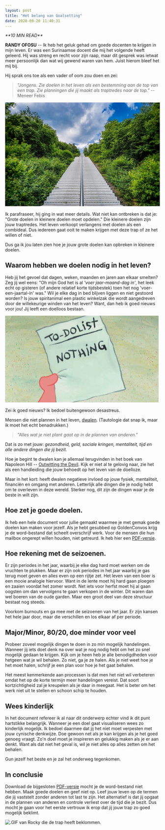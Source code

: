 ```yaml
---
layout: post
title: "Het belang van Goalsetting"
date: 2020-09-20 11:40:31
---
```


<link rel="stylesheet" href="https://cdnjs.cloudflare.com/ajax/libs/font-awesome/4.7.0/css/font-awesome.min.css">
<i class="fa fa-clock-o" aria-hidden="true" style="fontsize:20px"> **10 MIN READ**</i>

**RANDY OFOSU** -- Ik heb het geluk gehad om goede docenten te krijgen in mijn leven. Er was een Surinaamse docent die mij het volgende heeft geleerd. Hij was streng en recht voor zijn raap, maar dit gesprek was ietwat meer persoonlijk dan wat wij gewend waren van hem. Juist hierom bleef het mij bij.

Hij sprak ons toe als een vader of oom zou doen en zei:

> *"Jongens. Zie doelen in het leven als een bestemming aan de top van een trap. Zie planningen die jij maakt als traptredes naar de top."*
> --Meneer Febis

<img src="/assets/img/stairwaytoheaven.jpg" title="Een foto van een trap, ter vervulling van deze cliché." alt="Een foto van een trap, ter vervulling van deze cliché.">

Ik parafraseer, hij ging in wat meer details. Wat niet kan ontbreken is dat je: "Grote doelen in kleinere doelen moet opdelen." Die kleinere doelen zijn jouw traptredes. Het leven verkoopt verlangens met doelen als een combideal. Dus iedereen gaat ooit te maken krijgen met deze trap of ze het willen of niet. 

Dus ga ik jou laten zien hoe je jouw grote doelen kan opbreken in kleinere doelen. 

## Waarom hebben we doelen nodig in het leven?
Heb jij het gevoel dat dagen, weken, maanden en jaren aan elkaar smelten? 
Zeg jij wel eens: "Oh mijn God het is al *'voer jaar-maand-dag in'*, het leek echt op gisteren (of andere relatief korte tijdsbestek) toen het nog 'voer-een-jaartal-in' was." 
Wil je elke dag in bed blijven liggen en niet gestoord worden? 
Is jouw spiritanimal een plastic winkelzak die wordt aangedreven door de willekeurige winden van het leven? 
Want, dan heb ik goed nieuws voor jou! Jij leeft een doelloos bestaan.

<img src="/assets/img/patricktodolistmeme.gif" title="Een .gif van jouw plannen in het leven." alt="Een .gif van jouw plannen in het leven.">

Zei ik goed nieuws? Ik bedoel buitengewoon desastreus.

Mensen die niet plannen in het leven, <a href="https://www.encyclo.nl/begrip/dwalen" target="_blank" title="Definitie: Dwalen" alt="Link naar de definitie van dwalen.">dwalen</a>. (Tautologie dat snap ik, maar ik moet het echt benadrukken.)

> *"Alles wat je niet plant gaat op in de plannen van anderen."*

Dat is zo met jouw: *gezondheid, geld, sociale kringen, mentaliteit, tijd en alle andere dingen die jij bezit.*

Hoe je begint te dwalen kan je allemaal terugvinden in het boek van Napoleon Hill -- <a href="https://partner.bol.com/click/click?p=2&t=url&s=1105255&f=TXL&url=https%3A%2F%2Fwww.bol.com%2Fnl%2Ff%2Foutwitting-the-devil%2F39835115%2F&name=Outwitting%20the%20Devil%2C%20Napoleon%20Hill%20" title="Napoleon Hill: Outwitting the Devil (affiliatelink)" alt="Affiliate Link van Bol.com naar het boek van Napoleon Hill: Outwitting the Devil">Outwitting the Devil</a>. Kijk er niet al te gelovig naar, zie het als een handleiding die jouw behoedt op het leven van de doelloze. 

Maar in het kort: heeft dwalen negatieve invloed op jouw fysiek, mentaliteit, financiën en omgang met anderen. Letterlijk alle dingen die je nodig hebt om te overleven in deze wereld. Sterker nog, dit zijn de dingen waar je de beste in wilt zijn. 

## Hoe zet je goede doelen.
Ik heb een hele document voor jullie gemaakt waarmee je met gemak goede doelen kan maken voor jezelf. Als je hebt gesubbed op GoldenConvos krijg je de word-bestand dat scheelt overschrijf werk. Voor de mensen die hun mailbox ongerept willen houden, niet getreurd. Ik heb hier een <a href="/assets/pdf/goldenconvos_goalsetting_pdf_versie.pdf"  target="_blank" title="GoldenConvos Goalsetting" alt="Een PDF van de GoldenConvos Goalsetting">PDF-versie</a>.

## Hoe rekening met de seizoenen.
Er zijn periodes in het jaar, waarbij je elke dag hard moet werken om de vruchten te plukken. Maar er zijn ook periodes in het jaar waarbij je gas terug moet geven en alles even op een rijtje zet. Het leven van een boer is een mooie analogie hiervoor. Want in de lente moet hij hard gaan ploegen en zaaien voordat het zomer wordt. Net iets voor herfst moet hij al gaan oogsten om dan vervolgens te gaan verkopen in de winter. Dit waren dan wel boeren van de oude garden. Maar een groot deel van deze structuur bestaat nog steeds. 

Voorkom burnouts en ga mee met de seizoenen van het jaar. Er zijn kansen het hele jaar door, maar die verschillen en los elkaar af per periode. 

## Major/Minor, 80/20, doe minder voor veel
Probeer zoveel mogelijk dingen te doen in zo min mogelijk handelingen. Wanneer jij iets doet denk na over wat je nog nodig hebt om het zo snel mogelijk gedaan te krijgen. Kijk om je heen heb je alle benodigdheden voor hetgeen wat je wil behalen. Zo niet, ga je ze halen. Als je niet weet hoe je het moet halen, schrijf je een plan voor hoe je het gaat behalen.

Het meest kenmerkende aan processen is dat men het niet wil verbeteren omdat het op de korte termijn meer handelingen vereist. Dat soort kortzichtigheid zal je kreupelen als je daar in meegaat. Het is beter om het werk niet uit te stellen en schoon schip te houden.

## Wees kinderlijk
In het document refereer ik al naar dit onderwerp echter vind ik dit punt hartstikke belangrijk. Wanneer je een doel gaat visualiseren wees zo kinderlijk mogelijk. Ik bedoel daarmee dat jij het niet moet verpesten met jouw cynische denkwijze. Doe gewoon net als je kan krijgen als je het goed genoeg vraagt. Zo'n doel moet je inspireren en gelukkig maken als je er aan denkt. Want als dat niet het geval is, wil je niet alles op alles zetten om het behalen.

Gun jezelf het beste en je zal het onderweg tegenkomen.

## In conclusie
Download de bijgesloten <a href="/assets/pdf/goldenconvos_goalsetting_pdf_versie.pdf"  target="_blank" title="GoldenConvos Goalsetting" alt="Een PDF van de GoldenConvos Goalsetting">PDF-versie</a> mocht je de word-bestand niet hebben. Maak goede doelen en geef niet op. Leef jouw leven op de termen die jij vaststelt zonder anderen tot last te zijn. Het alternatief is dat jij opgaat in de plannen van anderen en controle verliest over de tijd die je bezit. Dus mocht je gaan voor het eerste vertrouw ik erop dat jij jouw trap zo goed mogelijk beklimt.

<img src="/assets/img/rockystairs.gif" title="Dit ben jij als je toepast wat je leert op GoldenConvos." alt=".GIF van Rocky die de trap heeft beklommen.">

